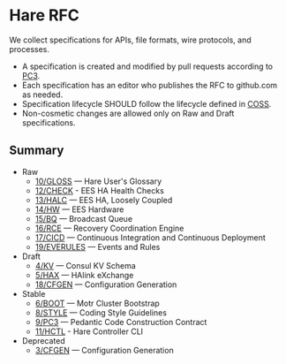 # Hare RFC

We collect specifications for APIs, file formats, wire protocols, and
processes.

* A specification is created and modified by pull requests according to
  [PC3](rfc/9/README.md).
* Each specification has an editor who publishes the RFC to
  github.com as needed.
* Specification lifecycle SHOULD follow the lifecycle defined in
  [COSS](http://rfc.unprotocols.org/spec:2/COSS).
* Non-cosmetic changes are allowed only on Raw and Draft specifications.

## Summary

* Raw
  * [10/GLOSS](10/README.md) — Hare User's Glossary
  * [12/CHECK](12/README.md) - EES HA Health Checks
  * [13/HALC](13/README.md) — EES HA, Loosely Coupled
  * [14/HW](14/README.md) — EES Hardware
  * [15/BQ](15/README.md) — Broadcast Queue
  * [16/RCE](16/README.md) — Recovery Coordination Engine
  * [17/CICD](17/README.md) — Continuous Integration and Continuous Deployment
  * [19/EVERULES](19/README.md) — Events and Rules
* Draft
  * [4/KV](4/README.md) — Consul KV Schema
  * [5/HAX](5/README.md) — HAlink eXchange
  * [18/CFGEN](18/README.md) — Configuration Generation
* Stable
  * [6/BOOT](6/README.md) — Motr Cluster Bootstrap
  * [8/STYLE](8/README.md) — Coding Style Guidelines
  * [9/PC3](9/README.md) — Pedantic Code Construction Contract
  * [11/HCTL](11/README.md) - Hare Controller CLI
* Deprecated
  * [3/CFGEN](3/README.md) — Configuration Generation
